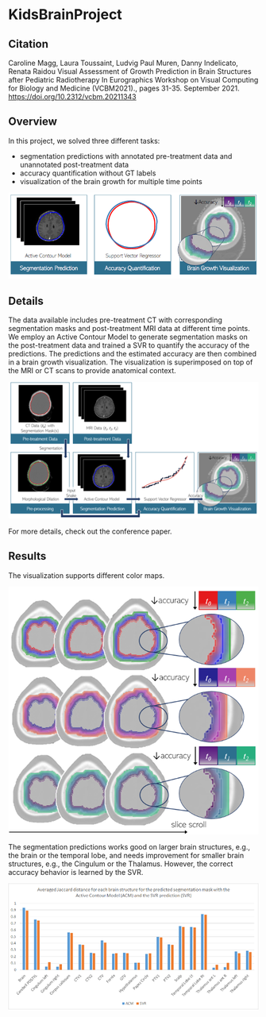 # KidsBrainProject

## Citation

Caroline Magg, Laura Toussaint, Ludvig Paul Muren, Danny Indelicato, Renata Raidou
Visual Assessment of Growth Prediction in Brain Structures after Pediatric Radiotherapy
In Eurographics Workshop on Visual Computing for Biology and Medicine (VCBM2021)., pages 31-35. September 2021.
https://doi.org/10.2312/vcbm.20211343 

## Overview

In this project, we solved three different tasks:
* segmentation predictions with annotated pre-treatment data and unannotated post-treatment data
* accuracy quantification without GT labels
* visualization of the brain growth for multiple time points

![three tasks](https://github.com/CarolineMagg/KidsBrainProject/blob/master/graphics/fig_5.PNG)

## Details

The data available includes pre-treatment CT with corresponding segmentation masks and post-treatment MRI data at different time points.
We employ an Active Contour Model to generate segmentation masks on the post-treatment data and trained a SVR to quantify the accuracy of the predictions.
The predictions and the estimated accuracy are then combined in a brain growth visualization. The visualization is superimposed on top of the MRI or CT scans to provide anatomical context.

![](https://github.com/CarolineMagg/KidsBrainProject/blob/master/graphics/fig_1.PNG)

For more details, check out the conference paper.

## Results

The visualization supports different color maps.

![](https://github.com/CarolineMagg/KidsBrainProject/blob/master/graphics/fig_4.PNG)

The segmentation predictions works good on larger brain structures, e.g., the brain or the temporal lobe, and needs improvement for smaller brain structures, e.g., the Cingulum or the Thalamus. However, the correct accuracy behavior is learned by the SVR.

![](https://github.com/CarolineMagg/KidsBrainProject/blob/master/graphics/acm_svr.png)
